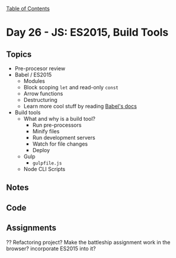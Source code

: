 [Table of Contents](/README.md)

# Day 26 - JS: ES2015, Build Tools

## Topics
* Pre-procesor review
* Babel / ES2015
  * Modules
  * Block scoping `let` and read-only `const`
  * Arrow functions
  * Destructuring
  * Learn more cool stuff by reading [Babel's docs](https://babeljs.io/docs/learn-es2015/)
* Build tools
  * What and why is a build tool?
    * Run pre-processors
    * Minify files
    * Run development servers
    * Watch for file changes
    * Deploy
  * Gulp
    * `gulpfile.js`
  * Node CLI Scripts

## Notes
<!-- More detailed notes from class, including whiteboard photos etc -->

## Code
<!-- Make sure to update the XX in the folder name if you uncomment this block-->
<!-- [Code we wrote in class today](https://github.com/TIY-Austin-Front-End-Engineering/Curriculum/tree/feb2016/notes/day-26/code) -->

## Assignments
?? Refactoring project? Make the battleship assignment work in the browser? incorporate ES2015 into it?
